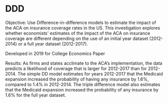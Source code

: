 # DDD
Objective: Use Difference-in-difference models to estimate the impact of the ACA on insurance coverage rates in the US. This investigation explores whether economists' estimates of the impact of the ACA on insurance coverage are different depending on the use of an initial year dataset (2012-2014) or a full year dataset (2012-2017). 

Developed in 2019 for College Economics Paper

Results: As firms and states acclimate to the ACA’s implementation, the data predicts a likelihood of coverage that is larger for 2012-2017 than for 2012-2014. The simple DD model estimates for years 2012-2017 that the Medicaid expansion increased the probability of having any insurance by 1.6%, compared to 1.4% in 2012-2014. The triple difference model also estimates that the Medicaid expansion increased the probability of any insurance by 1.6% for the full year dataset. 



